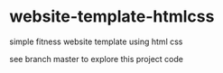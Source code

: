# website-template-htmlcss
simple fitness website template using html css

see branch master to explore this project code

